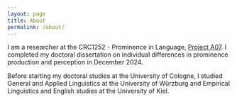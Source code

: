 ```yaml
---
layout: page
title: About
permalink: /about/
---
```


I am a researcher at the CRC1252 - Prominence in Language, [Project A07](https://sfb1252.uni-koeln.de/projekte/a07-metrical-prominence/). I completed my doctoral dissertation on individual differences in prominence production and perception in December 2024.

Before starting my doctoral studies at the University of Cologne, I studied General and Applied Linguistics at the University of Würzburg and Empirical Linguistics and English studies at the University of Kiel.